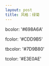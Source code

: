 ```yaml
---
layout: post
title: 风格：绿菊
---
```


bcolor: '#698A6A'

fcolor: '#CDD9B5'

tbcolor: '#7D9B80'

tcolor: '#E3E0AE'